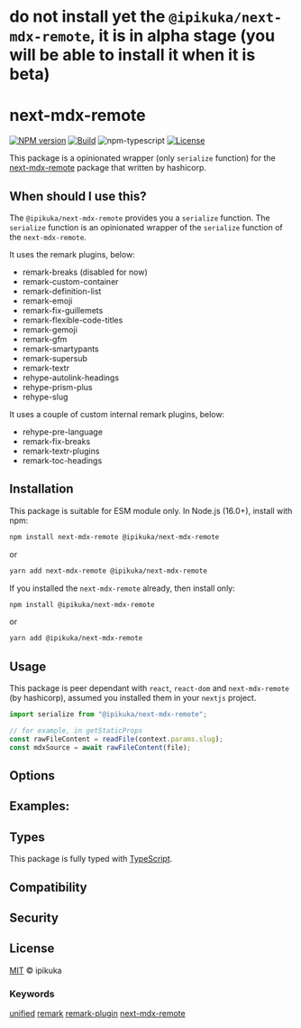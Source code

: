# do not install yet the `@ipikuka/next-mdx-remote`, it is in alpha stage (you will be able to install it when it is beta)

# next-mdx-remote

[![NPM version][npm-image]][npm-url]
[![Build][github-build]][github-build-url]
![npm-typescript]
[![License][github-license]][github-license-url]

This package is a opinionated wrapper (only `serialize` function) for the [next-mdx-remote][next-mdx-remote] package that written by hashicorp.

## When should I use this?

The `@ipikuka/next-mdx-remote` provides you a `serialize` function. The `serialize` function is an opinionated wrapper of the `serialize` function of the `next-mdx-remote`.

It uses the remark plugins, below:

- remark-breaks (disabled for now)
- remark-custom-container
- remark-definition-list
- remark-emoji
- remark-fix-guillemets
- remark-flexible-code-titles
- remark-gemoji
- remark-gfm
- remark-smartypants
- remark-supersub
- remark-textr
- rehype-autolink-headings
- rehype-prism-plus
- rehype-slug

It uses a couple of custom internal remark plugins, below:

- rehype-pre-language
- remark-fix-breaks
- remark-textr-plugins
- remark-toc-headings

## Installation

This package is suitable for ESM module only. In Node.js (16.0+), install with npm:

```bash
npm install next-mdx-remote @ipikuka/next-mdx-remote
```

or

```bash
yarn add next-mdx-remote @ipikuka/next-mdx-remote
```

If you installed the `next-mdx-remote` already, then install only:

```bash
npm install @ipikuka/next-mdx-remote
```

or

```bash
yarn add @ipikuka/next-mdx-remote
```

## Usage

This package is peer dependant with `react`, `react-dom` and `next-mdx-remote` (by hashicorp), assumed you installed them in your `nextjs` project.

```js
import serialize from "@ipikuka/next-mdx-remote";

// for example, in getStaticProps
const rawFileContent = readFile(context.params.slug);
const mdxSource = await rawFileContent(file);
```

## Options

## Examples:

## Types

This package is fully typed with [TypeScript][typeScript].

## Compatibility

## Security

## License

[MIT][license] © ipikuka

### Keywords

[unified][unifiednpm] [remark][remarknpm] [remark-plugin][remarkpluginnpm] [next-mdx-remote][next-mdx-remote]

[unifiednpm]: https://www.npmjs.com/search?q=keywords:unified
[remarknpm]: https://www.npmjs.com/search?q=keywords:remark
[remarkpluginnpm]: https://www.npmjs.com/search?q=keywords:remark%20plugin
[next-mdx-remote]: https://github.com/hashicorp/next-mdx-remote
[typescript]: https://www.typescriptlang.org/
[license]: https://github.com/ipikuka/
[npm-url]: https://www.npmjs.com/package/next-mdx-remote
[npm-image]: https://img.shields.io/npm/v/next-mdx-remote
[github-license]: https://img.shields.io/github/license/ipikuka/next-mdx-remote
[github-license-url]: https://github.com/ipikuka/next-mdx-remote/blob/master/LICENSE
[github-build]: https://github.com/ipikuka/next-mdx-remote/actions/workflows/publish.yml/badge.svg
[github-build-url]: https://github.com/ipikuka/next-mdx-remote/actions/workflows/publish.yml
[npm-typescript]: https://img.shields.io/npm/types/next-mdx-remote
